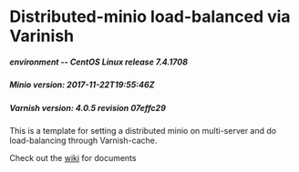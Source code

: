 # Distributed-minio load-balanced via Varinish
##### environment -- CentOS Linux release 7.4.1708
##### Minio version: 2017-11-22T19:55:46Z
##### Varnish version: 4.0.5 revision 07effc29

This is a template for setting a distributed minio on multi-server and do load-balancing through Varnish-cache.

Check out the [wiki](https://github.com/eopXD/distributed-minio-with-varnish/wiki) for documents

